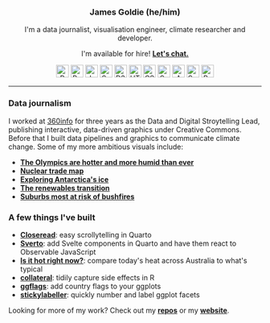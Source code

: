 <div align="center">
  <h3>James Goldie (he/him)</h3>
  <p>I'm a data journalist, visualisation engineer, climate researcher and developer.</p>
  <p>I'm available for hire! <strong><a href="https://jamesgoldie.dev/services">Let's chat.</a></strong></p>
  <div>
    <img src="https://cdn.jsdelivr.net/gh/devicons/devicon@latest/icons/r/r-original.svg" alt="R" width="25" height="25" />
    <img src="https://cdn.jsdelivr.net/gh/devicons/devicon@latest/icons/python/python-original.svg" alt="Python" width="25" height="25" />
    <img src="https://cdn.jsdelivr.net/gh/devicons/devicon@latest/icons/javascript/javascript-original.svg" alt="JavaScript" width="25" height="25" />
    <img src="https://cdn.jsdelivr.net/gh/devicons/devicon@latest/icons/svelte/svelte-original.svg" alt="Svelte" width="25" height="25" />
    <img src="https://cdn.jsdelivr.net/gh/devicons/devicon@latest/icons/d3js/d3js-original.svg" alt="D3.js" width="25" height="25" />
    <img src="https://cdn.jsdelivr.net/gh/devicons/devicon@latest/icons/html5/html5-original.svg" alt="HTML5" width="25" height="25" />
    <img src="https://cdn.jsdelivr.net/gh/devicons/devicon@latest/icons/css3/css3-original.svg" alt="CSS3" width="25" height="25" />
    <img src="https://cdn.jsdelivr.net/gh/devicons/devicon@latest/icons/sass/sass-original.svg" alt="Sass" width="25" height="25" />
    <img src="https://cdn.jsdelivr.net/gh/devicons/devicon@latest/icons/amazonwebservices/amazonwebservices-original-wordmark.svg" alt="Amazon Web Services" width="25" height="25" />
    <img src="https://cdn.jsdelivr.net/gh/devicons/devicon@latest/icons/swift/swift-original.svg" alt="Swift" width="25" height="25" />
    <img src="https://cdn.jsdelivr.net/gh/devicons/devicon@latest/icons/bash/bash-original.svg" alt="Bash" width="25" height="25" />
  </div>
</div>

---

### Data journalism

I worked at [360info](https://github.com/360-info) for three years as the Data and Digital Stroytelling Lead, publishing interactive, data-driven graphics under Creative Commons. Before that I built data pipelines and graphics to communicate climate change. Some of my more ambitious visuals include:

- **[The Olympics are hotter and more humid than ever](https://360info.org/the-olympics-are-hotter-and-more-humid-than-ever/)**
- **[Nuclear trade map](https://jamesgoldie.dev/career/portfolio/2024-nucleartrade/)**
- **[Exploring Antarctica's ice](https://jamesgoldie.dev/career/portfolio/2024-antarctica/)**
- **[The renewables transition](https://jamesgoldie.dev/career/portfolio/2023-energy-transition/)**
- **[Suburbs most at risk of bushfires](https://360info.org/maps-suburbs-most-at-risk-of-bushfires/)**

### A few things I've built

- **[Closeread](https://github.com/qmd-lab/closeread)**: easy scrollytelling in Quarto
- **[Sverto](https://github.com/jimjam-slam/sverto)**: add Svelte components in Quarto and have them react to Observable JavaScript
- **[Is it hot right now?](https://isithotrightnow.com)**: compare today's heat across Australia to what's typical
- **[collateral](https://collateral.jamesgoldie.dev)**: tidily capture side effects in R
- **[ggflags](https://github.com/jimjam-slam/ggflags)**: add country flags to your ggplots
- **[stickylabeller](https://github.com/jimjam-slam/stickylabeller)**: quickly number and label ggplot facets

Looking for more of my work? Check out my **[repos](https://github.com/jimjam-slam?tab=repositories)** or my **[website](https://jamesgoldie.dev)**.
